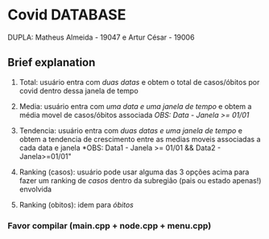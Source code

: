 # Covid DATABASE

DUPLA: Matheus Almeida - 19047 e Artur César - 19006

## Brief explanation

1. Total: usuário entra com *duas datas* e obtem o total de casos/óbitos por covid dentro dessa janela de tempo

2. Media: usuário entra com *uma data e uma janela de tempo* e obtem a média movel de casos/óbitos associada
*OBS: Data - Janela >= 01/01*

3. Tendencia: usuário entra com *duas datas e uma janela de tempo* e obtem a tendencia de crescimento entre as medias moveis associadas a cada data e janela
*OBS: Data1 - Janela >= 01/01 && Data2 - Janela>=01/01"

4. Ranking (casos): usuário pode usar alguma das 3 opções acima para fazer um ranking de *casos* dentro da subregião (pais ou estado apenas!) envolvida

5. Ranking (obitos): idem para *óbitos*

### Favor compilar (main.cpp + node.cpp + menu.cpp)
